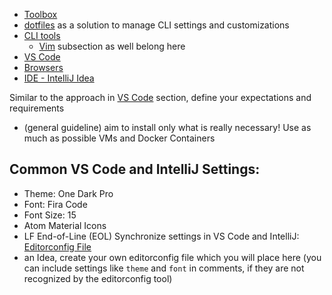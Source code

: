 -  [Toolbox](./toolbox.md)
-  [dotfiles](dotfiles.md) as a solution to manage CLI settings and customizations
-  [CLI tools](./CLI/README.md)
   -  [Vim](./CLI/vim.md) subsection as well belong here
-  [VS Code](./code/README.md)
-  [Browsers](./browsers/README.md)
-  [IDE - IntelliJ Idea](./idea.md)

Similar to the approach in [VS Code](./code/README.md) section, define your expectations and requirements
- (general guideline) aim to install only what is really necessary! Use as much as possible VMs and Docker Containers
## Common VS Code and IntelliJ Settings:
- Theme: One Dark Pro
- Font: Fira Code
- Font Size: 15
- Atom Material Icons
- LF End-of-Line (EOL)
Synchronize settings in VS Code and IntelliJ: [Editorconfig File](https://editorconfig.org/)
- an Idea, create your own editorconfig file which you will place here (you can include settings like `theme` and `font` in comments, if they are not recognized by the editorconfig tool)
